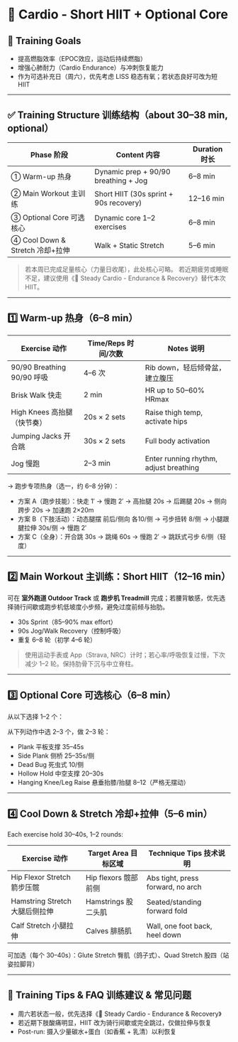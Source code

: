# 🏃 Cardio - Short HIIT + Optional Core

## 🎯 Training Goals

- 提高燃脂效率（EPOC效应，运动后持续燃脂）
- 增强心肺耐力（Cardio Endurance）与冲刺恢复能力
- 作为可选补充日（周六），优先考虑 LISS 稳态有氧；若状态良好可改为短 HIIT

---

## ✅ Training Structure 训练结构（about 30–38 min, optional）

| Phase 阶段         | Content 内容                            | Duration 时长      |
| ------------ | ------------------------------- | --------- |
| ① Warm-up 热身       | Dynamic prep + 90/90 breathing + Jog | 6–8 min    |
| ② Main Workout 主训练     | Short HIIT (30s sprint + 90s recovery) | 12–16 min|
| ③ Optional Core 可选核心   | Dynamic core 1–2 exercises              | 6–8 min  |
| ④ Cool Down & Stretch 冷却+拉伸  | Walk + Static Stretch                 | 5–6 min  |

> 若本周已完成足量核心（力量日收尾），此处核心可略。
> 若近期疲劳或睡眠不足，建议使用《🚶 Steady Cardio - Endurance & Recovery》替代本次 HIIT。

---

## 1️⃣ Warm-up 热身（6–8 min）

| Exercise 动作              | Time/Reps 时间/次数   | Notes 说明                          |
| ----------------- | ------------- | ----------------------------- |
| 90/90 Breathing 90/90 呼吸 | 4–6 次 | Rib down，轻后倾骨盆，建立腹压 |
| Brisk Walk 快走              | 2 min        | HR up to 50–60% HRmax       |
| High Knees 高抬腿（快节奏）  | 20s × 2 sets    | Raise thigh temp, activate hips        |
| Jumping Jacks 开合跳            | 30s × 2 sets    | Full body activation                  |
| Jog 慢跑              | 2–3 min        | Enter running rhythm, adjust breathing        |

→ 跑步专项热身（选一，约 6–8 分钟）：

- 方案 A（跑步技能）：快走 1′ → 慢跑 2′ → 高抬腿 20s → 后踢腿 20s → 侧向跨步 20s → 加速跑 2×20m
- 方案 B（下肢活动）：动态腿摆 前后/侧向 各10/侧 → 弓步扭转 8/侧 → 小腿跟腱拉伸 30s/侧 → 慢跑 2′
- 方案 C（全身）：开合跳 30s → 跳绳 60s → 慢跑 2′ → 跳跃式弓步 6/侧（轻度）

---

## 2️⃣ Main Workout 主训练：Short HIIT（12–16 min）

可在 **室外跑道 Outdoor Track** 或 **跑步机 Treadmill** 完成；若腰背敏感，优先选择骑行间歇或跑步机低坡度小步频，避免过度前倾与抬肋。

- 30s Sprint（85–90% max effort）
- 90s Jog/Walk Recovery（控制呼吸）
- 重复 6–8 轮（初学 4–6 轮）

> 使用运动手表或 App（Strava, NRC）计时；若心率/呼吸恢复过慢，下次减少 1–2 轮。保持肋骨下沉与中立脊柱。

---

## 3️⃣ Optional Core 可选核心（6–8 min）

从以下选择 1–2 个：

从下列动作中选 2–3 个，做 2–3 轮：

- Plank 平板支撑 35–45s
- Side Plank 侧桥 25–35s/侧
- Dead Bug 死虫式 10/侧
- Hollow Hold 中空支撑 20–30s
- Hanging Knee/Leg Raise 悬垂抬膝/抬腿 8–12（严格无摆动）

---

## 4️⃣ Cool Down & Stretch 冷却+拉伸（5–6 min）

Each exercise hold 30–40s, 1–2 rounds:

| Exercise 动作                      | Target Area 目标区域       | Technique Tips 技术说明                             |
| ------------------------- | -------------- | ------------------------------------ |
| Hip Flexor Stretch 箭步压髋      | Hip flexors 髋部前侧       | Abs tight, press forward, no arch   |
| Hamstring Stretch 大腿后侧拉伸              | Hamstrings 股二头肌       | Seated/standing forward fold        |
| Calf Stretch 小腿拉伸                  | Calves 腓肠肌         | Wall, one foot back, heel down      |

可加选（每个 30–40s）：Glute Stretch 臀肌（鸽子式）、Quad Stretch 股四（站姿拉脚背）

---

## 🧠 Training Tips & FAQ 训练建议 & 常见问题

- 周六若状态一般，优先选择《🚶 Steady Cardio - Endurance & Recovery》
- 若近期下肢酸痛明显，HIIT 改为骑行间歇或完全跳过，仅做拉伸与恢复
- Post-run: 摄入少量碳水+蛋白（如香蕉 + 乳清）以利恢复
